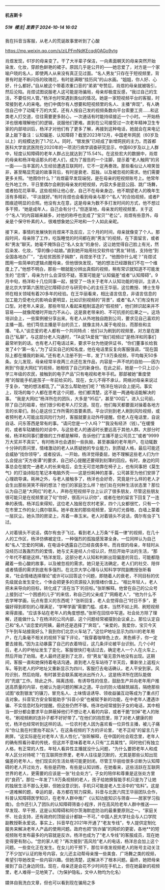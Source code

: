 ﻿
*****

####  机吉斯卡  
##### 51#         楼主| 发表于 2024-10-14 16:02

我在抖音当客服，从老人的荒诞故事里听到了心酸

https://mp.weixin.qq.com/s/ziLPFmNdKEcqdj0AGo9vtg

肖煜发现，61岁的母亲变了。干了大半辈子保洁，一向素面朝天的母亲突然开始染发、化妆，穿颜色鲜艳的裙子。原因几乎是公开的——她恋爱了，对方是一个家喻户晓的名人，即使两人从来没有真正见过面。“名人男友”只存在于短视频里，背景有时是不断闪烁的玫瑰花，有时是满眼“挂历风”的山水画。“姐姐，你人好、心好，什么都好。”自从被这个带着浓重口音的“弟弟”夸赞后，肖煜的母亲就被吸引，然后沦陷。肖煜试图说服老人这可能是场骗局，母亲却极度反感，“我过自己的生活，不要任何人管。”杨洋也时常遇到类似的情况。她是一家短视频平台的客服，时常接到老人的来电。他们中偶尔有人想要和短视频里的名人、主播“奔现”，有人确信自己中了动辄千万的大奖，还有人按自己发的视频条数向平台索要工资……和这类老人打交道，往往需要更多耐心，一次通话有时能持续接近一个小时。一开始杨洋也很难理解他们的逻辑，说服他们更难。直到在公司接受过一次老年精神卫生专家的内部培训后，杨洋才对他们有了更多了解，再接到这种电话，她就会在来电记录上敲下备注：认知偏差、认知障碍？截至2023年12月，中国老年网民（60岁及以上）的规模达到了1.7亿人。同时，“银发族”已经成了新增网民的主力。而首都医科大学宣武医院在2020年的一项流行病学调查研究显示，中国60岁及以上人群中，轻度认知障碍的老年人群占比就达到了15.54%。在这些宏大的数据中，肖煜的母亲和杨洋电话那头的老人们，成为了报告的一个注脚，提示着“老人触网”的另一面——当丰富的人生经验遭遇互联网时，它不一定再奏效。那些看似让人啼笑皆非，甚至略显荒诞的故事背后，有时是衰老、孤独，以及被忽视的需求。他们需要更多关照。“他图你什么？”肖煜最早发现端倪，是在母亲的短视频账号上。他常年在外地工作，平日里偶尔会刷到母亲发的短视频，内容大多是逛公园、跳广场舞，或者拍花花草草。这些视频让他心安，自己不在母亲身边，他不期望老人的晚年生活有多精彩，“平淡就好。”有时肖煜也会看到母亲与那个“名人”的合拍视频，或者P图痕迹明显的合照。他没有太在意，这是母亲为数不多打发时间的方式，他不想过多干预，“她是成年人，自己会有分寸。”但逐渐地，母亲发的短视频里，关于这个“名人”的内容越来越多，对他的称呼也变成了“宝贝”“老公”。肖煜有些意外，母亲是个保守朴素的人，很难想象她公开地和一个人如此亲昵。

接下来，事情的发展快到肖煜来不及反应，三个月的时间，母亲就像变了个人。那段时间，母亲除了工作，吃饭睡觉的时间都在刷“男友”的视频，在下面留言，或者和“男友”聊天。她毫不掩饰自己“名人女友”的身份，这让她觉得自己脸上有光，然后染发、化妆，“穿的像小姑娘。”直到她开始用社交软件给“男友”转钱，支持他“到全国各地办厂”，“去给贫困孩子捐款”，肖煜坐不住了。“他图你什么呢？”肖煜试图用一些简单的逻辑点醒母亲，但他很快发现，“她的想法已经跟我们不在一个维度上了。”他想不明白，那些一眼就能分辨出真假的视频，稍有常识就知道不可能发生的 “恋情”，母亲为什么会深信不疑。答案可能是“认知偏差”或者“认知障碍”。9月中旬，杨洋和十几位同事一起，接受了一场关于老年人认知功能的培训，主讲人是北京大学第六医院记忆障碍诊疗与研究中心的主任王华丽，这位教授、博士生导师在相关领域有着20多年的经验。在王华丽看来，相比语言信息，非语言信息的加工能力受老化的影响会更明显，比如识别视频的“背景”，或者“名人”们有没有对口型。对老年人来说，那些年轻人看起来粗制滥造的“假视频”，他们辨识起来并不容易——就像爬楼时开始力不从心，这是衰老带来的、不可抗拒的后果之一。这场培训会上，一些案例被分享出来。有老人从外地独自跑到公司，要求见自己喜欢的主播一面。他们笃信主播是平台的员工，就像主持人属于电视台。而那些和主播、“名人”谈恋爱的老人都有一个共同特点：他们以为刷到的视频里，对方是在跟自己“私聊”。与这部分老人沟通时，“TA说TA爱我”“我们视频过”是杨洋和同事们最常听到的话。也有老人打电话过来，要求平台为他提供证书，“你们董事长给我发了4个‘第一名’。”为了证实自己的知名度，他在电话里反复向客服强调，“现在国际上都在播我的新闻。”还有老人注册不到一年，发了1.9万条视频，平均每天50多条。女儿发现，母亲经常半夜两三点还在发作品，内容是一声不吭的自拍——因为刷到“你是大网红”的视频，她相信了自己的新身份。在此之前，她是一个只上过小学三年级的农民，接触到的电子产品”只有电视和老年手机。那部被她“重度使用”的智能手机是孩子一年前给买的。现在，女儿不得不承认，网络对母亲来说过于复杂，“她的想法都乱了。”“该怎么帮助他们呢？”杨洋在培训会上提问。事实上，现场的每个人都在思考这个问题，他们都清楚，这不是一两通电话能解决的事。 “我是大网红”杨洋所在的团队，大多是“95后”，甚至“00后”。进入公司前，除了自己的祖辈，他们很少和老年人打交道。现在，他们每天都要面对操着各地方言的长辈们。耐心是这份工作所需的首要素质。平台识别到老人刷到风险视频，或者预判老人可能出现风险行为时，客服就要主动外呼提醒。但老人在电话里，自说自话、问东答西是常有的事。“请问您是一个人吗？”“我没有经济（钱）。”在缓慢的，或者车轱辘般的对谈中，与这些老人的通话时长要远高于其他人群。大部分时候，杨洋和同事们要做的工作都是解释，告诉他们“主播不是公司员工”或者“9999万大奖并不真实”。有时杨洋也会遇到一些执拗，甚至暴躁的老年用户。在动辄数十分钟的质问里，情绪激动的老人从质疑她的专业能力，到质疑人格，最后可能还会威胁“找你领导”，或者投诉。一开始，杨洋觉得委屈，她不理解这些老人们为什么会提出“天方夜谭”的要求，自己好心提醒还要得到刻薄的回应。有时，身边的同事总会在接完一通老人的长来电后，会生无可恋地靠在椅子上，也有同事把《莫生气》的打油诗贴在笔记本电脑外壳——这是份耗神的差事，公司甚至为他们安排了心理疏导课。耗神之外，与老人接触多了，杨洋也会好奇，究竟是什么样的老人才会生出那些哭笑不得的想法？他们的家庭怎么样？他们处在何种生活状态里？那位认为自己是“大网红”的老人，声称在短视频平台上认识了很多朋友，尽管这些朋友很可能只是在视频里说了句“你好，很高兴认识你”，或者在他的留言下回复了一连串的表情。杨洋后来得知，这位老人独居在农村老家，四个儿女都很忙，只有一个在市里工作的女儿偶尔联系。她半夜发的那些视频里，室内灯光昏暗，白墙上蒙着一层灰尘。她头顶的房梁上，吊着一串玉米。老人对着镜头不说话，偶尔有虫子飞过。

人对着镜头不说话，偶尔有虫子飞过。看到老人上万条“千篇一律”的视频，在几十人的工作区，杨洋仿佛被定住，一种强烈的孤独感笼罩全身。一位同样认为自己和“名人”恋爱的阿姨，在电话中透露自己已经丧偶多年。而肖煜的母亲，年轻时从没经历过轰轰烈烈的爱情，她与丈夫是经人介绍认识，然后开始平淡的生活，“那个年代不都是这样。”杨洋发现，这部分老人认知和判断出现偏差的背后，可能都隐藏着一些心酸的故事，以及被忽视的需求。她只是无法确定，老人们的社交、陪伴或者情感的需求到底有多强烈。在北京大学心理与认知科学学院副教授张昕看来，“社会情绪选择理论”或许可以回答这个问题，即随着人的衰老，不同目标的优先级就会发生变化，个体会把更多的资源投入到情绪价值上。“相比年轻人，老人把未来导向的目标，转化成了‘活在当下’的目标。”张昕解释。他曾在自己的公众号上接到过“一个困惑的儿子”的来信，称自己的父亲成了“网瘾老人”，“他为什么不去学琴学画，玩点有意义的东西呢？”张昕回复，老人会觉得自己“时日不多”，更偏好得到即刻的心理满足，“学琴学画”需要门槛、成本，当然不如上网、刷短视频来得直接。“应该多站在老年人的角度想想。”张昕在回信中写道。社会处方除了理解，还能做什么？在杨洋的公司内部，这个问题经常被摆到会议桌上。那位认定自己和“名人”谈恋爱的阿姨，最终还是选择了“奔现”。“亲爱的，我爱你，宝贝今天下午到车站接我好么？我到你们北京火车站了。”这位IP地址显示为四川的老年用户，在几条毫不相关的视频下留下评论，“我穿着咖啡色上衣，黑色裤子，你一定要去接我。”因为主动暴露了自己的衣着特征，这几条评论被平台识别。几个小时后，老人的IP地址发生了变化，客服很快打电话过去，确定老人一个人在火车上，然后开始了劝阻。老人最终还是到了北京，但“男友”毫无意外地没有出现。这期间，客服一直和她保持着电话沟通，直到老人在车站待了半天后，重新坐上返程火车。等到老人的IP地址又重新显示为四川，客服打去电话确认，老人平安到家。风险识别，然后劝阻，有时甚至会联系属地派出所介入，这是杨洋所在团队能做的“兜底”工作。除此之外，隔离违规、有诱导性的信息，鼓励生产并向老年用户推送高质量的内容，也被认为是问题的解决之道。平台的防火墙越筑越高，隔绝那些试图“收割银发”的镰刀，冒充名人、土味情话诱导、领收益骗互动等成为了重点打击对象。抖音官方安全智能助手“抖音小安”也被赋予新的功能，在中老年人遭遇诈骗、不实信息时及时提醒。但这些仍然不够。杨洋也经常接到子女的电话，其中相当一部分都会要求平台屏蔽掉他们不想让老人看的内容，或者干脆“封掉”老人的账号。“刷视频刷的连孙子都不好好带了。”在他们的抱怨里，除了对老人健康的担忧，杨洋也经常听到这样的话。一位农村老人因为喜欢看一位异性主播，被儿子痛斥“你让我在村里抬不起头”。在这条视频的下方的评论里，“老不正经”的留言几乎刷屏。“这实际是在对老年人‘去人性化’。”张昕解释，在中国的社会观念里，老年人的确有照看孙辈的传统，但这并不意味着老年人只有“工具属性”。同时他们有独立人格，有正常的人性，年轻人看异性主播就没什么问题，“为什么要把老年人和成年人区分对待呢？”在互联网世界里，老年人往往是沉默的，尤其是那些认知出现偏差的老年人，他们现实的生活处境可能更封闭。尽管王华丽给很多诊断为认知障碍的老人开过处方，有些是药物，有些是认知训练，在她看来，这些活跃在互联网世界的老人，更需要的应该是一张“社会处方”。子女的陪伴和尊重是这张处方里的“良药”。那位一年发了1.9万条视频的老人，孩子给她换智能手机只是为了让她的独居生活不那么无聊，但她没意识到，手机只可能是老人生活中的“佐料”。这是一道难解的题，幸运的是，各方都在努力探索。抖音与北医六院王华丽团队合作，科普认知障碍医学知识，在老年人群中推广《认知功能知识与筛查——居家学习指南》。合作还引入了团队的认知障碍筛查小程序，并在高风险老年人群中推送——早发现、早干预，这是认知障碍和阿尔茨海默症防治的最重要原则之一。“家庭关怀、社会支持，还有政府的顶层设计都缺一不可。” 中国人民大学社会与人口学院副教授靳永爱说。事实上，抖音早在2021年开通了“老友专线”，专人提供定制化服务来解决老年人产品的使用问题。政府也把“防诈骗”的网织的更密，各地**的短视频账号发布最多的内容就是反诈。杨洋也成为了“老人专线”的客服成员，现在她变得更有耐心。“您的家人呢？”再次接到“高风险”老人的电话，杨洋总会加上这个问题。一些变化正在发生。在女儿的干预下，那位半夜发视频老人的账号主动关注了不少加V认证的账号内容，女儿还主动帮母亲搜一些美食、广场舞之类的视频，希望引导她改变一些内容兴趣。但她清楚，这解决不了根本问题。最终，她把母亲接到了自己身边同住。现在，母亲还是会花不少时间在手机上，但在她最新的视频里，老人难得一见地笑了。（为保护隐私，文中人物均为化名）

媒体自我洗白文章，但也可以看到现在骗局之多


